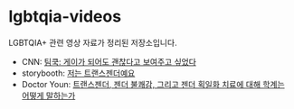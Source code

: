 # lgbtqia-videos
LGBTQIA+ 관련 영상 자료가 정리된 저장소입니다.

- CNN: [팀쿡: 게이가 되어도 괜찮다고 보여주고 싶었다](./cnn/wanted_to_show_kids_it_is_ok_to_be_gay.md)
- storybooth: [저는 트랜스젠더예요](./storybooth/im_transgender.md)
- Doctor Youn: [트랜스젠더, 젠더 불쾌감, 그리고 젠더 획일화 치료에 대해 학계는 어떻게 말하는가](./doctor-youn/what-studies-say-about-transgender-gender-dysphoria-and-gender-affirming-care.md)